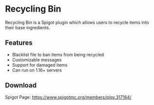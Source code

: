 
# Recycling Bin

Recycling Bin is a Spigot plugin which allows users to recycle items into their base ingredients.




## Features

- Blacklist file to ban items from being recycled
- Customizable messages
- Support for damaged items
- Can run on 1.16+ servers




## Download

Spigot Page: https://www.spigotmc.org/members/plqy.317164/

